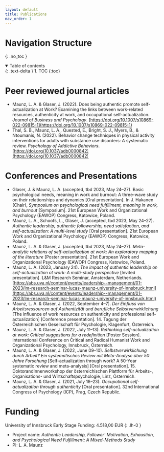 ```yaml
---
layout: default
title: Publications
nav_order: 1
---
```


# Navigation Structure
{: .no_toc }

<details open markdown="block">
  <summary>
    Table of contents
  </summary>
  {: .text-delta }
1. TOC
{:toc}
</details>


# Peer reviewed journal articles
- Maunz, L. A. & Glaser, J. (2022). Does being authentic promote self-actualization at Work? Examining the links between work-related resources, authenticity at work, and occupational self-actualization. *Journal of Business and Psychology*. [https://doi.org/10.1007/s10869-022-09815-1](https://doi.org/10.1007/s10869-022-09815-1)
- Thal, S. B., Maunz, L. A., Quested, E., Bright, S. J., Myers, B., & Ntoumanis, N. (2022). Behavior change techniques in physical activity interventions for adults with substance use disorders: A systematic review. *Psychology of Addictive Behaviors*. [https://doi.org/10.1037/adb0000842](https://doi.org/10.1037/adb0000842)


# Conferences and Presentations
- Glaser, J. & Maunz, L. A. (accepted, tbd 2023, May 24–27). Basic psychological needs, meaning in work and burnout: A three-wave study on their relationships and dynamics [Oral presentation]. In J. Hakanen (Chair), *Symposium on psychological need fulfillment, meaning in work, and burnout* [Symposium]. 21st European Work and Organizational Psychology (EAWOP) Congress, Katowice, Poland.
- Maunz, L. A., Schoofs, L., Glaser, J. (accepted, tbd 2023, May 24–27). *Authentic leadership, authentic followership, need satisfaction, and self-actualization: A multi-level study* [Oral presentation]. 21st European Work and Organizational Psychology (EAWOP) Congress, Katowice, Poland.
- Maunz, L. A. & Glaser, J. (accepted, tbd 2023, May 24–27). *Meta-analytic relations of self-actualization at work: An exploratory mapping of the literature* [Poster presentation]. 21st European Work and Organizational Psychology (EAWOP) Congress, Katowice, Poland.
- Maunz, L. A. (2023, January 24). *The impact of authentic leadership on self-actualization at work: A multi-study perspective* [Invited presentation]. L&M Research Seminar, Amsterdam, Netherlands. [https://abs.uva.nl/content/events/leadership--management/01-2023/lm-research-seminar-lucas-maunz-university-of-innsbruck.html](https://abs.uva.nl/content/events/leadership--management/01-2023/lm-research-seminar-lucas-maunz-university-of-innsbruck.html)
- Maunz, L. A. & Glaser, J. (2022, September 4–7). *Der Einfluss von Arbeitsressourcen auf Authentizität und berufliche Selbstverwirklichung* [The influence of work resources on authenticity and professional self-actualization] [Conference presentation]. 14. Tagung der Österreichischen Gesellschaft für Psychologie, Klagenfurt, Österreich.
- Maunz, L. A. & Glaser, J. (2022, July 11–13). *Rethinking self-actualization at work: Critical suggestions for a redefinition* [Poster Session]. International Conference on Critical and Radical Humanist Work and Organizational Psychology, Innsbruck, Österreich.
- Maunz, L. A. & Glaser, J. (2022, June 09–10). *Selbstverwirklichung durch Arbeit? Ein systematisches Review mit Meta-Analyse über 50 Jahre Forschung* [Self-actualization through work? A 50-Year systematic review and meta-analysis] [Oral presentation]. 15. DoktorandInnenworkshop der österreichischen Plattform für Arbeits-, Organisations- und Wirtschaftspsychologie, Linz, Österreich.
- Maunz, L. A. & Glaser, J. (2021, July 18–23). *Occupational self-actualization through authenticity* [Oral presentation]. 32nd International Congress of Psychology (ICP), Prag, Czech Republic.


# Funding
University of Innsbruck Early Stage Funding: 4.518,00 EUR
{: .lh-0 }
- Project name: *Authentic Leadership, Follower' Motivation, Exhaustion, and Psychological Need Fulfillment: A Mixed-Methods Study*
- PI: L. A. Maunz
